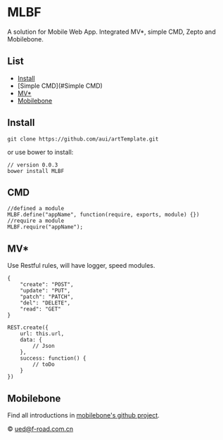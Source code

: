 # MLBF
A solution for Mobile Web App. Integrated MV*, simple CMD, Zepto and Mobilebone.

##	List

*	[Install](#Install)
*	[Simple CMD](#Simple CMD)
*	[MV*](#MV*)
*   [Mobilebone](#Mobilebone)

## Install

	git clone https://github.com/aui/artTemplate.git

or use bower to install:

	// version 0.0.3
    bower install MLBF

## CMD

	//defined a module
	MLBF.define("appName", function(require, exports, module) {})
	//require a module
	MLBF.require("appName");

## MV*

Use Restful rules, will have logger, speed modules.

	{
		"create": "POST",
	    "update": "PUT",
	    "patch": "PATCH",
	    "del": "DELETE",
	    "read": "GET"
	}
	
	REST.create({
        url: this.url,
        data: {
        	// Json
        },
        success: function() {
        	// toDo
        }
    })
	

## Mobilebone
	
Find all introductions in [mobilebone's github project](https://github.com/zhangxinxu/mobilebone).

© ued@f-road.com.cn